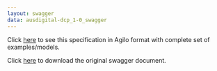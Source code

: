 ```yaml
---
layout: swagger
data: ausdigital-dcp_1-0_swagger
---
```


Click [here](specs/ausdigital-dcp/1.0/agilo.html) to see this specification in Agilo format with complete set of examples/models.

Click [here](specs/ausdigital-dcp/1.0/swagger.json) to download the original swagger document.
